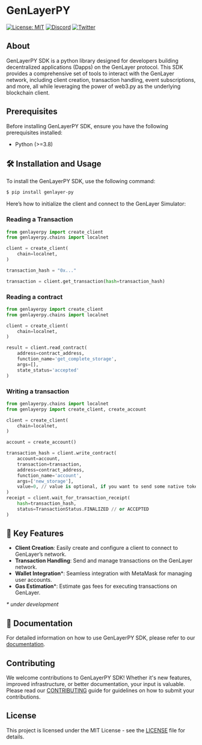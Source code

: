# GenLayerPY

[![License: MIT](https://img.shields.io/badge/License-MIT-green.svg)](https://opensource.org/license/mit/)
[![Discord](https://dcbadge.vercel.app/api/server/8Jm4v89VAu?compact=true&style=flat)](https://discord.gg/VpfmXEMN66)
[![Twitter](https://img.shields.io/twitter/url/https/twitter.com/yeagerai.svg?style=social&label=Follow%20%40GenLayer)](https://x.com/GenLayer)


## About

GenLayerPY SDK is a python library designed for developers building decentralized applications (Dapps) on the GenLayer protocol. This SDK provides a comprehensive set of tools to interact with the GenLayer network, including client creation, transaction handling, event subscriptions, and more, all while leveraging the power of web3.py as the underlying blockchain client.

## Prerequisites

Before installing GenLayerPY SDK, ensure you have the following prerequisites installed:

- Python (>=3.8)


## 🛠️ Installation and Usage

To install the GenLayerPY SDK, use the following command:
```bash
$ pip install genlayer-py
```

Here’s how to initialize the client and connect to the GenLayer Simulator:

### Reading a Transaction
```python
from genlayerpy import create_client
from genlayerpy.chains import localnet

client = create_client(
    chain=localnet,
)

transaction_hash = "0x..."

transaction = client.get_transaction(hash=transaction_hash)

```

### Reading a contract
```python
from genlayerpy import create_client
from genlayerpy.chains import localnet

client = create_client(
    chain=localnet,
)

result = client.read_contract(
    address=contract_address,
    function_name='get_complete_storage',
    args=[],
    state_status='accepted'
)
```

### Writing a transaction
```python
from genlayerpy.chains import localnet
from genlayerpy import create_client, create_account

client = create_client(
    chain=localnet,
)

account = create_account()

transaction_hash = client.write_contract(
    account=account,
    transaction=transaction,
    address=contract_address,
    function_name='account',
    args=['new_storage'],
    value=0, // value is optional, if you want to send some native token to the contract
)
receipt = client.wait_for_transaction_receipt(
    hash=transaction_hash,
    status=TransactionStatus.FINALIZED // or ACCEPTED
)
```


## 🚀 Key Features

* **Client Creation**: Easily create and configure a client to connect to GenLayer’s network.
* **Transaction Handling**: Send and manage transactions on the GenLayer network.
* **Wallet Integration***: Seamless integration with MetaMask for managing user accounts.
* **Gas Estimation***: Estimate gas fees for executing transactions on GenLayer.

_* under development_


## 📖 Documentation

For detailed information on how to use GenLayerPY SDK, please refer to our [documentation](https://docs.genlayer.com/).


## Contributing

We welcome contributions to GenLayerPY SDK! Whether it's new features, improved infrastructure, or better documentation, your input is valuable. Please read our [CONTRIBUTING](https://github.com/yeagerai/genlayer-py/blob/main/CONTRIBUTING.md) guide for guidelines on how to submit your contributions.

## License

This project is licensed under the MIT License - see the [LICENSE](LICENSE) file for details.